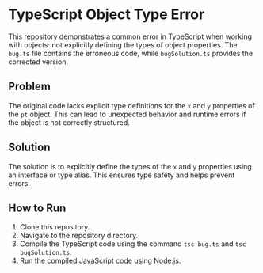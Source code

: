 # TypeScript Object Type Error

This repository demonstrates a common error in TypeScript when working with objects: not explicitly defining the types of object properties. The `bug.ts` file contains the erroneous code, while `bugSolution.ts` provides the corrected version.

## Problem

The original code lacks explicit type definitions for the `x` and `y` properties of the `pt` object. This can lead to unexpected behavior and runtime errors if the object is not correctly structured.

## Solution

The solution is to explicitly define the types of the `x` and `y` properties using an interface or type alias. This ensures type safety and helps prevent errors.

## How to Run

1. Clone this repository.
2. Navigate to the repository directory.
3. Compile the TypeScript code using the command `tsc bug.ts` and `tsc bugSolution.ts`.
4. Run the compiled JavaScript code using Node.js.